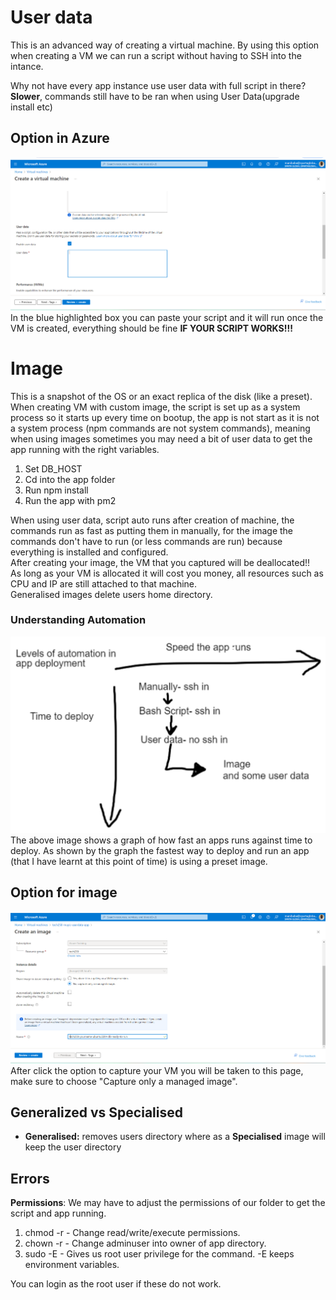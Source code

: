 # User data
This is an advanced way of creating a virtual machine. By using this option when creating a VM we can run a script without having to SSH into the intance.<br>

Why not have every app instance use user data with full script in there?
**Slower**, commands still have to be ran when using User Data(upgrade install etc)
## Option in Azure
![alt text](images/image.png)<br>
In the blue highlighted box you can paste your script and it will run once the VM is created, everything should be fine **IF YOUR SCRIPT WORKS!!!**
# Image 
This is a snapshot of the OS or an exact replica of the disk (like a preset).<br>
When creating VM with custom image, the script is set up as a system process so it starts up every time on bootup, the app is not start as it is not a system process (npm commands are not system commands), meaning when using images sometimes you may need a bit of user data to get the app running with the right variables.
1. Set DB_HOST
2. Cd into the app folder
3. Run npm install
4. Run the app with pm2<br>

When using user data, script auto runs after creation of machine, the commands run as fast as putting them in manually, for the image the commands don't have to run (or less commands are run) because everything is installed and configured.<br>
After creating your image, the VM that you captured will be deallocated!!<br>
As long as your VM is allocated it will cost you money, all resources such as CPU and IP are still attached to that machine.<br>
Generalised images delete users home directory.
### Understanding Automation
![alt text](images/image1.png)<br>
The above image shows a graph of how fast an apps runs against time to deploy. As shown by the graph the fastest way to deploy and run an app (that I have learnt at this point of time) is using a preset image.
## Option for image
![alt text](images/image2.png)<br>
After click the option to capture your VM you will be taken to this page, make sure to choose "Capture only a managed image".
## Generalized vs Specialised
- **Generalised:** removes users directory where as a **Specialised** image will keep the user directory
## Errors
**Permissions**: We may have to adjust the permissions of our folder to get the script and app running.
1. chmod -r - Change read/write/execute permissions.
2. chown -r - Change adminuser into owner of app directory.
3. sudo -E - Gives us root user privilege for the command. -E keeps environment variables.

You can login as the root user if these do not work.